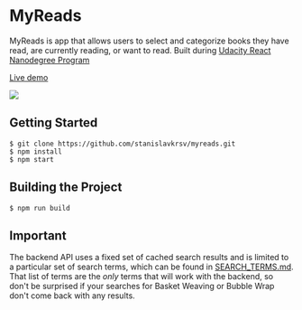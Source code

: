 # MyReads


MyReads is app that allows users to select and categorize books they have read, are currently reading, or want to read. 
Built during [Udacity React Nanodegree Program](https://www.udacity.com/course/react-nanodegree--nd019)

[Live demo](myreads-nd.surge.sh)


 ![](http://zaptrade.ru/screenshots/i/0822d8705a94d3d4b7f8fb2a2d38.gif)


## Getting Started

```shell
$ git clone https://github.com/stanislavkrsv/myreads.git
$ npm install
$ npm start
```

## Building the Project

```shell
$ npm run build
```

## Important
The backend API uses a fixed set of cached search results and is limited to a particular set of search terms, which can be found in [SEARCH_TERMS.md](SEARCH_TERMS.md). That list of terms are the _only_ terms that will work with the backend, so don't be surprised if your searches for Basket Weaving or Bubble Wrap don't come back with any results. 